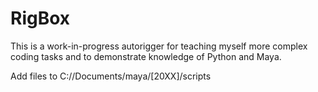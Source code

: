 # RigBox
This is a work-in-progress autorigger for teaching myself more complex coding tasks and to demonstrate knowledge of Python and Maya.

Add files to C://Documents/maya/[20XX]/scripts

